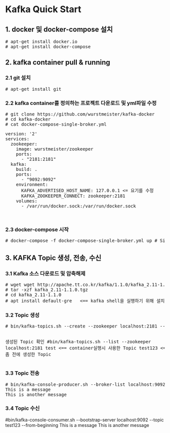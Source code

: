 <h1>Kafka Quick Start</h1>

<h2>1. docker 및 docker-compose 설치</h2>
<pre>
# apt-get install docker.io
# apt-get install docker-compose
</pre>

<h2>2. kafka container pull & running</h2>

<h3>2.1 git 설치</h3>
<pre>
# apt-get install git
</pre>

<h3>2.2 kafka container를 정의하는 프로젝트 다운로드 및 yml파일 수정</h3>
<pre>
# git clone https://github.com/wurstmeister/kafka-docker
# cd kafka-docker
# cat docker-compose-single-broker.yml
<pre>
version: '2'
services:
  zookeeper:
    image: wurstmeister/zookeeper
    ports:
      - "2181:2181"
  kafka:
    build: .
    ports:
      - "9092:9092"
    environment:
      KAFKA_ADVERTISED_HOST_NAME: 127.0.0.1	<= 요기를 수정
      KAFKA_ZOOKEEPER_CONNECT: zookeeper:2181
    volumes:
      - /var/run/docker.sock:/var/run/docker.sock
</pre>
</pre>

<h3>2.3 docker-compose 시작</h3>
<pre>
# docker-compose -f docker-compose-single-broker.yml up # Single Broker
</pre>

<h2>3. KAFKA Topic 생성, 전송, 수신</h2>

<h3>3.1 Kafka 소스 다운로드 및 압축해제</h3>
<pre>
# wget wget http://apache.tt.co.kr/kafka/1.1.0/kafka_2.11-1.1.0.tgz
# tar -xzf kafka_2.11-1.1.0.tgz
# cd kafka_2.11-1.1.0
# apt install default-gre   <== kafka shell을 실행하기 위해 설치
</pre>

<h3>3.2 Topic 생성</h3>
<pre>
# bin/kafka-topics.sh --create --zookeeper localhost:2181 --replication-factor 1 --partitions 1 --topic test123

생성된 Topic 확인
#bin/kafka-topics.sh --list --zookeeper localhost:2181
test		<== container실행시 사용한 Topic
test123		<== 좀 전에 생성한 Topic
</pre>

<h3>3.3 Topic 전송</h3>
<pre>
# bin/kafka-console-producer.sh --broker-list localhost:9092 --topic test123
This is a message
This is another message
</pre>

<h3>3.4 Topic 수신</h3>
</pre>
#bin/kafka-console-consumer.sh --bootstrap-server localhost:9092 --topic test123 --from-beginning
This is a message
This is another message
</pre>
